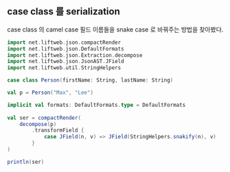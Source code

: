 ## case class 를 serialization

case class 의 camel case 필드 이름들을 snake case 로 바꿔주는 방법을 찾아봤다.

```scala
import net.liftweb.json.compactRender
import net.liftweb.json.DefaultFormats
import net.liftweb.json.Extraction.decompose
import net.liftweb.json.JsonAST.JField
import net.liftweb.util.StringHelpers

case class Person(firstName: String, lastName: String)

val p = Person("Max", "Lee")

implicit val formats: DefaultFormats.type = DefaultFormats
    
val ser = compactRender(
	decompose(p)
		.transformField {
			case JField(n, v) => JField(StringHelpers.snakify(n), v)
		}
)

println(ser)
```